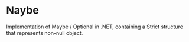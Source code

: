 # Naybe
Implementation of Maybe / Optional in .NET, containing a Strict structure that represents non-null object.
